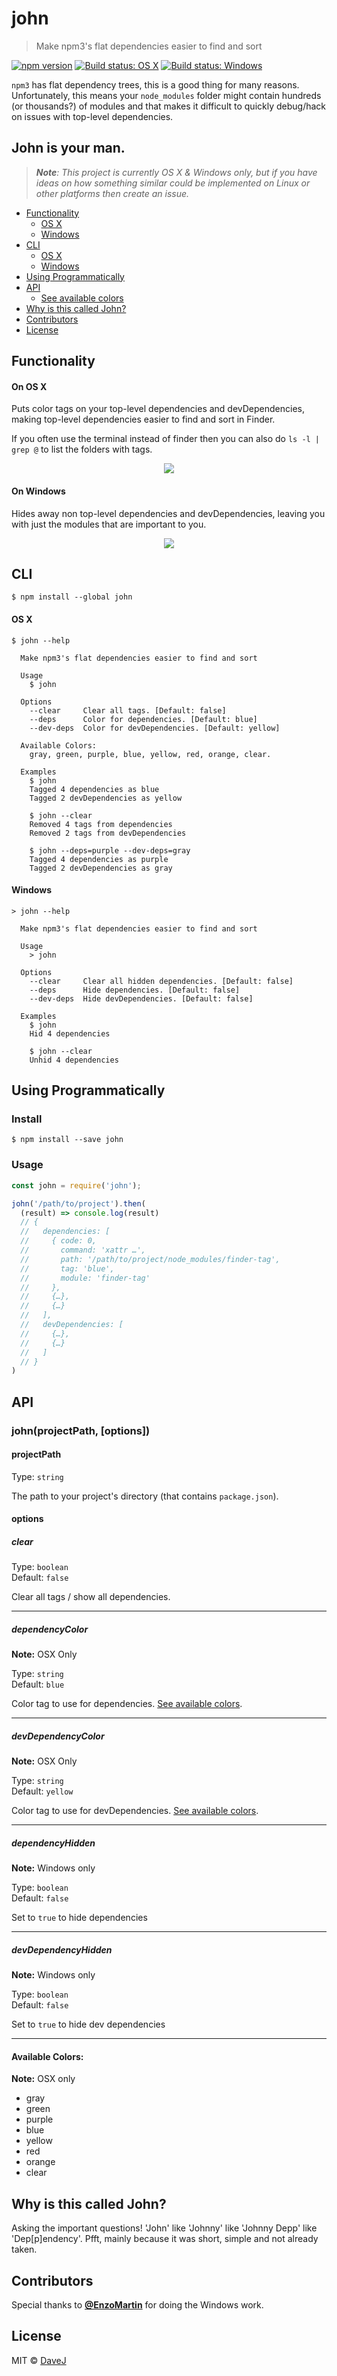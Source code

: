 # john

> Make npm3's flat dependencies easier to find and sort

[![npm version](https://img.shields.io/npm/v/john.svg)](https://www.npmjs.com/package/john) [![Build status: OS X](https://img.shields.io/travis/davej/john/master.svg?label=OS%20X)](https://travis-ci.org/davej/john) [![Build status: Windows](https://img.shields.io/appveyor/ci/davej/john/master.svg?label=windows)](https://ci.appveyor.com/project/davej/john/branch/master)

`npm3` has flat dependency trees, this is a good thing for many reasons.
Unfortunately, this means your `node_modules` folder might contain hundreds (or thousands?)
of modules and that makes it difficult to quickly debug/hack on issues with top-level dependencies.

## John is your man.
> *<strong>Note</strong>: This project is currently OS X & Windows only, but if you have ideas on how something similar could be implemented on Linux or other platforms then create an issue.*

* [Functionality](#cli)
  * [OS X](#on-os-x)
  * [Windows](#on-windows)
* [CLI](#cli)
  * [OS X](#os-x)
  * [Windows](#windows)
* [Using Programmatically](#using-programmatically)
* [API](#api)
  * [See available colors](#available-colors)
* [Why is this called John?](#why-is-this-called-john)
* [Contributors](#contributors)
* [License](#license)

## Functionality

#### On OS X
Puts color tags on your top-level dependencies and devDependencies,
making top-level dependencies easier to find and sort in Finder.

If you often use the terminal instead of finder then you can also do `ls -l | grep @` to list the folders with tags.

<p align="center"><img src ="https://cdn.rawgit.com/davej/john/a2b79a0ffc8da296d382bd99b29977195cb3976c/usage.gif" /></p>

#### On Windows
Hides away non top-level dependencies and devDependencies, leaving you with just the modules that are important to you.

<p align="center"><img src ="https://zippy.gfycat.com/ShimmeringThirstyAmericanwarmblood.gif" /></p>

## CLI

```
$ npm install --global john
```

#### OS X

```
$ john --help

  Make npm3's flat dependencies easier to find and sort

  Usage
    $ john

  Options
    --clear     Clear all tags. [Default: false]
    --deps      Color for dependencies. [Default: blue]
    --dev-deps  Color for devDependencies. [Default: yellow]

  Available Colors:
    gray, green, purple, blue, yellow, red, orange, clear.

  Examples
    $ john
    Tagged 4 dependencies as blue
    Tagged 2 devDependencies as yellow

    $ john --clear
    Removed 4 tags from dependencies
    Removed 2 tags from devDependencies

    $ john --deps=purple --dev-deps=gray
    Tagged 4 dependencies as purple
    Tagged 2 devDependencies as gray
```

#### Windows

```
> john --help

  Make npm3's flat dependencies easier to find and sort

  Usage
    > john

  Options
    --clear     Clear all hidden dependencies. [Default: false]
    --deps      Hide dependencies. [Default: false]
    --dev-deps  Hide devDependencies. [Default: false]

  Examples
    $ john
    Hid 4 dependencies

    $ john --clear
    Unhid 4 dependencies
```

## Using Programmatically

### Install

```
$ npm install --save john
```

### Usage

```js
const john = require('john');

john('/path/to/project').then(
  (result) => console.log(result)
  // {
  //   dependencies: [
  //     { code: 0,
  //       command: 'xattr …',
  //       path: '/path/to/project/node_modules/finder-tag',
  //       tag: 'blue',
  //       module: 'finder-tag'
  //     },
  //     {…},
  //     {…}
  //   ],
  //   devDependencies: [
  //     {…},
  //     {…}
  //   ]
  // }
)
```

## API

### john(projectPath, [options])

#### projectPath

Type: `string`

The path to your project's directory (that contains `package.json`).

#### options

##### clear

Type: `boolean`  
Default: `false`

Clear all tags / show all dependencies.

---

##### dependencyColor

**Note:** OSX Only

Type: `string`  
Default: `blue`

Color tag to use for dependencies. [See available colors](#available-colors).

---

##### devDependencyColor

**Note:** OSX Only

Type: `string`  
Default: `yellow`

Color tag to use for devDependencies. [See available colors](#available-colors).

---

##### dependencyHidden

**Note:** Windows only

Type: `boolean`  
Default: `false`

Set to `true` to hide dependencies

---

##### devDependencyHidden

**Note:** Windows only

Type: `boolean`  
Default: `false`

Set to `true` to hide dev dependencies

---

#### Available Colors:
**Note:** OSX only

* gray
* green
* purple
* blue
* yellow
* red
* orange
* clear

## Why is this called John?

Asking the important questions! 'John' like 'Johnny' like 'Johnny Depp' like 'Dep[p]endency'. Pfft, mainly because it was short, simple and not already taken.

## Contributors

Special thanks to **[@EnzoMartin](https://github.com/EnzoMartin)** for doing the Windows work.


## License

MIT © [DaveJ](https://twitter.com/DaveJ)
